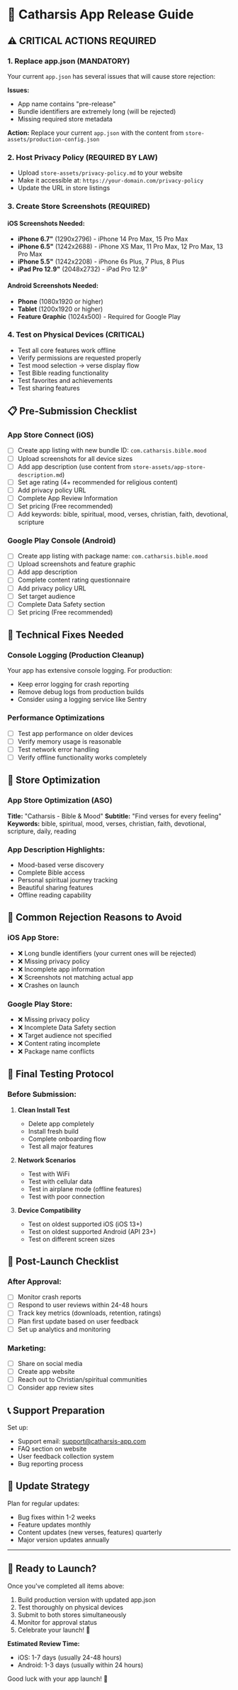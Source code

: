 # 🚀 Catharsis App Release Guide

## ⚠️ CRITICAL ACTIONS REQUIRED

### 1. **Replace app.json** (MANDATORY)
Your current `app.json` has several issues that will cause store rejection:

**Issues:**
- App name contains "pre-release" 
- Bundle identifiers are extremely long (will be rejected)
- Missing required store metadata

**Action:** Replace your current `app.json` with the content from `store-assets/production-config.json`

### 2. **Host Privacy Policy** (REQUIRED BY LAW)
- Upload `store-assets/privacy-policy.md` to your website
- Make it accessible at: `https://your-domain.com/privacy-policy`
- Update the URL in store listings

### 3. **Create Store Screenshots** (REQUIRED)

#### iOS Screenshots Needed:
- **iPhone 6.7"** (1290x2796) - iPhone 14 Pro Max, 15 Pro Max
- **iPhone 6.5"** (1242x2688) - iPhone XS Max, 11 Pro Max, 12 Pro Max, 13 Pro Max
- **iPhone 5.5"** (1242x2208) - iPhone 6s Plus, 7 Plus, 8 Plus
- **iPad Pro 12.9"** (2048x2732) - iPad Pro 12.9"

#### Android Screenshots Needed:
- **Phone** (1080x1920 or higher)
- **Tablet** (1200x1920 or higher)
- **Feature Graphic** (1024x500) - Required for Google Play

### 4. **Test on Physical Devices** (CRITICAL)
- Test all core features work offline
- Verify permissions are requested properly
- Test mood selection → verse display flow
- Test Bible reading functionality
- Test favorites and achievements
- Test sharing features

## 📋 Pre-Submission Checklist

### App Store Connect (iOS)
- [ ] Create app listing with new bundle ID: `com.catharsis.bible.mood`
- [ ] Upload screenshots for all device sizes
- [ ] Add app description (use content from `store-assets/app-store-description.md`)
- [ ] Set age rating (4+ recommended for religious content)
- [ ] Add privacy policy URL
- [ ] Complete App Review Information
- [ ] Set pricing (Free recommended)
- [ ] Add keywords: bible, spiritual, mood, verses, christian, faith, devotional, scripture

### Google Play Console (Android)
- [ ] Create app listing with package name: `com.catharsis.bible.mood`
- [ ] Upload screenshots and feature graphic
- [ ] Add app description
- [ ] Complete content rating questionnaire
- [ ] Add privacy policy URL
- [ ] Set target audience
- [ ] Complete Data Safety section
- [ ] Set pricing (Free recommended)

## 🔧 Technical Fixes Needed

### Console Logging (Production Cleanup)
Your app has extensive console logging. For production:
- Keep error logging for crash reporting
- Remove debug logs from production builds
- Consider using a logging service like Sentry

### Performance Optimizations
- [ ] Test app performance on older devices
- [ ] Verify memory usage is reasonable
- [ ] Test network error handling
- [ ] Verify offline functionality works completely

## 🎯 Store Optimization

### App Store Optimization (ASO)
**Title:** "Catharsis - Bible & Mood"
**Subtitle:** "Find verses for every feeling"
**Keywords:** bible, spiritual, mood, verses, christian, faith, devotional, scripture, daily, reading

### App Description Highlights:
- Mood-based verse discovery
- Complete Bible access
- Personal spiritual journey tracking
- Beautiful sharing features
- Offline reading capability

## 🚨 Common Rejection Reasons to Avoid

### iOS App Store:
- ❌ Long bundle identifiers (your current ones will be rejected)
- ❌ Missing privacy policy
- ❌ Incomplete app information
- ❌ Screenshots not matching actual app
- ❌ Crashes on launch

### Google Play Store:
- ❌ Missing privacy policy
- ❌ Incomplete Data Safety section
- ❌ Target audience not specified
- ❌ Content rating incomplete
- ❌ Package name conflicts

## 📱 Final Testing Protocol

### Before Submission:
1. **Clean Install Test**
   - Delete app completely
   - Install fresh build
   - Complete onboarding flow
   - Test all major features

2. **Network Scenarios**
   - Test with WiFi
   - Test with cellular data
   - Test in airplane mode (offline features)
   - Test with poor connection

3. **Device Compatibility**
   - Test on oldest supported iOS (iOS 13+)
   - Test on oldest supported Android (API 23+)
   - Test on different screen sizes

## 🎉 Post-Launch Checklist

### After Approval:
- [ ] Monitor crash reports
- [ ] Respond to user reviews within 24-48 hours
- [ ] Track key metrics (downloads, retention, ratings)
- [ ] Plan first update based on user feedback
- [ ] Set up analytics and monitoring

### Marketing:
- [ ] Share on social media
- [ ] Create app website
- [ ] Reach out to Christian/spiritual communities
- [ ] Consider app review sites

## 📞 Support Preparation

Set up:
- Support email: support@catharsis-app.com
- FAQ section on website
- User feedback collection system
- Bug reporting process

## 🔄 Update Strategy

Plan for regular updates:
- Bug fixes within 1-2 weeks
- Feature updates monthly
- Content updates (new verses, features) quarterly
- Major version updates annually

---

## 🚀 Ready to Launch?

Once you've completed all items above:
1. Build production version with updated app.json
2. Test thoroughly on physical devices
3. Submit to both stores simultaneously
4. Monitor for approval status
5. Celebrate your launch! 🎉

**Estimated Review Time:**
- iOS: 1-7 days (usually 24-48 hours)
- Android: 1-3 days (usually within 24 hours)

Good luck with your app launch! 🙏